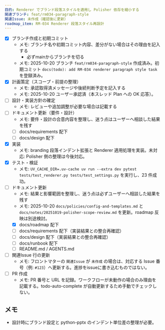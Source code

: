 ```yaml
---
目的: Renderer でブランド段落スタイルを適用し Polisher 依存を縮小する
関連ブランチ: feat/rm034-paragraph-style
関連Issue: 未作成（確認後に更新）
roadmap_item: RM-034 Renderer 段落スタイル再設計
---
```


- [x] ブランチ作成と初期コミット
  - メモ: ブランチ名や初期コミット内容、差分がない場合はその理由を記入する
    - 必ずmainからブランチを切る
  - メモ: 2025-10-20 ブランチ `feat/rm034-paragraph-style` 作成済み。初期コミット `docs(todo): add RM-034 renderer paragraph style task` を登録済み。
- [x] 計画策定（スコープ・前提の整理）
  - メモ: 承認取得済メッセージや後続判断予定を記入する
  - メモ: 2025-10-20 ユーザー承認済（本スレッド Plan への OK 応答）。
- [ ] 設計・実装方針の確定
  - メモ: レビューや追加調整が必要な場合は記載する
- [ ] ドキュメント更新（要件・設計）
  - メモ: 要件・設計の合意内容を整理し、迷う点はユーザーへ相談した結果を残す
  - [ ] docs/requirements 配下
  - [ ] docs/design 配下
- [x] 実装
  - メモ: branding 段落インデント拡張と Renderer 適用処理を実装。未対応: Polisher 側の整理は今後対応。
- [x] テスト・検証
  - メモ: `UV_CACHE_DIR=.uv-cache uv run --extra dev pytest tests/test_renderer.py tests/test_settings.py` を実行し、23 件成功。
- [ ] ドキュメント更新
  - メモ: 結果と影響範囲を整理し、迷う点は必ずユーザーへ相談した結果を残す
  - メモ: 2025-10-20 `docs/policies/config-and-templates.md` と `docs/notes/20251019-polisher-scope-review.md` を更新。roadmap 反映は別途検討。
  - [x] docs/roadmap 配下
  - [ ] docs/requirements 配下（実装結果との整合再確認）
  - [ ] docs/design 配下（実装結果との整合再確認）
  - [ ] docs/runbook 配下
  - [ ] README.md / AGENTS.md
- [ ] 関連Issue 行の更新
  - メモ: フロントマターの `関連Issue` が `未作成` の場合は、対応する Issue 番号（例: `#123`）へ更新する。進捗をissueに書き込むものではない。
- [ ] PR 作成
  - メモ: PR 番号と URL を記録。ワークフローが未動作の場合のみ理由を記載する。todo-auto-complete が自動更新するため手動でチェックしない。

## メモ
- 設計時にブランド設定と python-pptx のインデント単位差の整理が必要。
